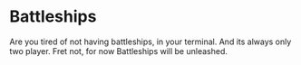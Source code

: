 Battleships
===========

Are you tired of not having battleships, in your terminal. And its always only two player. Fret not, for now Battleships will be unleashed.
